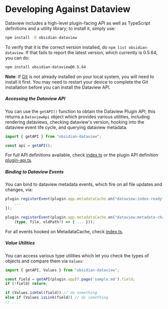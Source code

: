 # Developing Against Dataview

Dataview includes a high-level plugin-facing API as well as TypeScript definitions and a utility library; to install it,
simply use:

```bash
npm install -D obsidian-dataview
```

To verify that it is the correct version installed, do `npm list obsidian-dataview`. If that fails to report the latest version, which currently is 0.5.64, you can do:

```bash
npm install obsidian-dataview@0.5.64
```

**Note**: If [Git](http://git-scm.com/) is not already installed on your local system, you will need to install it first. You may need to restart your device to complete the Git installation before you can install the Dataview API.

##### Accessing the Dataview API

You can use the `getAPI()` function to obtain the Dataview Plugin API; this returns a `DataviewApi` object which
provides various utilities, including rendering dataviews, checking dataview's version, hooking into the dataview event
life cycle, and querying dataview metadata.

```ts
import { getAPI } from "obsidian-dataview";

const api = getAPI();
```

For full API definitions available, check
[index.ts](https://github.com/blacksmithgu/obsidian-dataview/blob/master/src/index.ts) or the plugin API definition [plugin-api.ts](https://github.com/blacksmithgu/obsidian-dataview/blob/master/src/api/plugin-api.ts).

##### Binding to Dataview Events

You can bind to dataview metadata events, which fire on all file updates and changes, via:


```ts
plugin.registerEvent(plugin.app.metadataCache.on("dataview:index-ready", () => {
    ...
});

plugin.registerEvent(plugin.app.metadataCache.on("dataview:metadata-change",
    (type, file, oldPath?) => { ... }));
```

For all events hooked on MetadataCache, check [index.ts](https://github.com/blacksmithgu/obsidian-dataview/blob/master/src/index.ts).

##### Value Utilities

You can access various type utilities which let you check the types of objects and compare them via `Values`:

~~~ts
import { getAPI, Values } from "obsidian-dataview";

const field = getAPI(plugin.app)?.page('sample.md').field;
if (!field) return;

if (Values.isHtml(field)) // do something
else if (Values.isLink(field)) // do something
// ...
~~~
